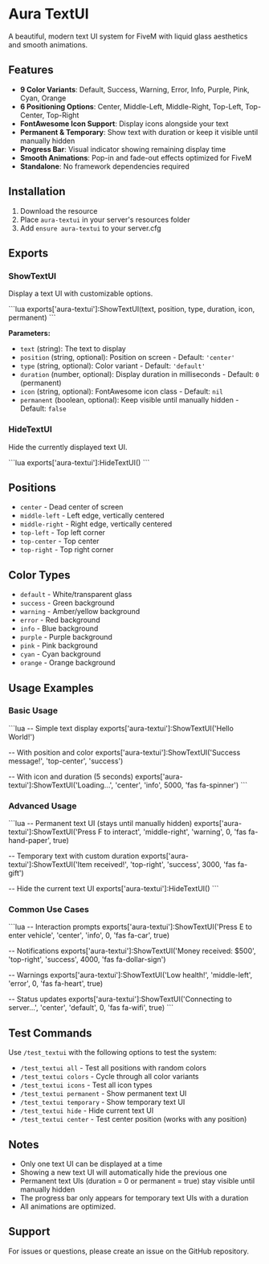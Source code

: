 # Aura TextUI

A beautiful, modern text UI system for FiveM with liquid glass aesthetics and smooth animations.

## Features

- **9 Color Variants**: Default, Success, Warning, Error, Info, Purple, Pink, Cyan, Orange
- **6 Positioning Options**: Center, Middle-Left, Middle-Right, Top-Left, Top-Center, Top-Right
- **FontAwesome Icon Support**: Display icons alongside your text
- **Permanent & Temporary**: Show text with duration or keep it visible until manually hidden
- **Progress Bar**: Visual indicator showing remaining display time
- **Smooth Animations**: Pop-in and fade-out effects optimized for FiveM
- **Standalone**: No framework dependencies required

## Installation

1. Download the resource
2. Place `aura-textui` in your server's resources folder
3. Add `ensure aura-textui` to your server.cfg

## Exports

### ShowTextUI
Display a text UI with customizable options.

\`\`\`lua
exports['aura-textui']:ShowTextUI(text, position, type, duration, icon, permanent)
\`\`\`

**Parameters:**
- `text` (string): The text to display
- `position` (string, optional): Position on screen - Default: `'center'`
- `type` (string, optional): Color variant - Default: `'default'`
- `duration` (number, optional): Display duration in milliseconds - Default: `0` (permanent)
- `icon` (string, optional): FontAwesome icon class - Default: `nil`
- `permanent` (boolean, optional): Keep visible until manually hidden - Default: `false`

### HideTextUI
Hide the currently displayed text UI.

\`\`\`lua
exports['aura-textui']:HideTextUI()
\`\`\`

## Positions

- `center` - Dead center of screen
- `middle-left` - Left edge, vertically centered
- `middle-right` - Right edge, vertically centered
- `top-left` - Top left corner
- `top-center` - Top center
- `top-right` - Top right corner

## Color Types

- `default` - White/transparent glass
- `success` - Green background
- `warning` - Amber/yellow background
- `error` - Red background
- `info` - Blue background
- `purple` - Purple background
- `pink` - Pink background
- `cyan` - Cyan background
- `orange` - Orange background

## Usage Examples

### Basic Usage
\`\`\`lua
-- Simple text display
exports['aura-textui']:ShowTextUI('Hello World!')

-- With position and color
exports['aura-textui']:ShowTextUI('Success message!', 'top-center', 'success')

-- With icon and duration (5 seconds)
exports['aura-textui']:ShowTextUI('Loading...', 'center', 'info', 5000, 'fas fa-spinner')
\`\`\`

### Advanced Usage
\`\`\`lua
-- Permanent text UI (stays until manually hidden)
exports['aura-textui']:ShowTextUI('Press F to interact', 'middle-right', 'warning', 0, 'fas fa-hand-paper', true)

-- Temporary text with custom duration
exports['aura-textui']:ShowTextUI('Item received!', 'top-right', 'success', 3000, 'fas fa-gift')

-- Hide the current text UI
exports['aura-textui']:HideTextUI()
\`\`\`

### Common Use Cases
\`\`\`lua
-- Interaction prompts
exports['aura-textui']:ShowTextUI('Press E to enter vehicle', 'center', 'info', 0, 'fas fa-car', true)

-- Notifications
exports['aura-textui']:ShowTextUI('Money received: $500', 'top-right', 'success', 4000, 'fas fa-dollar-sign')

-- Warnings
exports['aura-textui']:ShowTextUI('Low health!', 'middle-left', 'error', 0, 'fas fa-heart', true)

-- Status updates
exports['aura-textui']:ShowTextUI('Connecting to server...', 'center', 'default', 0, 'fas fa-wifi', true)
\`\`\`

## Test Commands

Use `/test_textui` with the following options to test the system:

- `/test_textui all` - Test all positions with random colors
- `/test_textui colors` - Cycle through all color variants
- `/test_textui icons` - Test all icon types
- `/test_textui permanent` - Show permanent text UI
- `/test_textui temporary` - Show temporary text UI
- `/test_textui hide` - Hide current text UI
- `/test_textui center` - Test center position (works with any position)

## Notes

- Only one text UI can be displayed at a time
- Showing a new text UI will automatically hide the previous one
- Permanent text UIs (duration = 0 or permanent = true) stay visible until manually hidden
- The progress bar only appears for temporary text UIs with a duration
- All animations are optimized.

## Support

For issues or questions, please create an issue on the GitHub repository.
